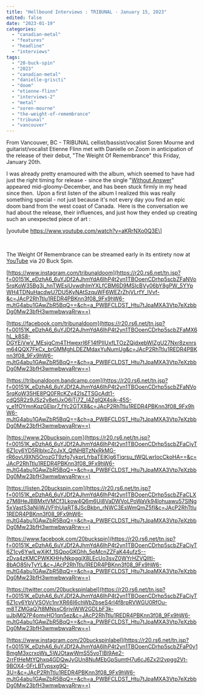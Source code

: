 ```yaml
---
title: "Hellbound Interviews : TRIBUNAL - January 15, 2023"
edited: false
date: "2023-01-19"
categories:
  - "canadian-metal"
  - "features"
  - "headline"
  - "interviews"
tags:
  - "20-buck-spin"
  - "2023"
  - "canadian-metal"
  - "danielle-griscti"
  - "doom"
  - "etienne-flinn"
  - "interviews-2"
  - "metal"
  - "soren-mourne"
  - "the-weight-of-remembrance"
  - "tribunal"
  - "vancouver"
---
```


From Vancouver, BC - TRIBUNAL cellist/bassist/vocalist Soren Mourne and guitarist/vocalist Etienne Flinn met with Danielle on Zoom in anticipation of the release of their debut, "The Weight Of Remembrance" this Friday, January 20th.

I was already pretty enamoured with the album, which seemed to have had just the right timing for release - since the single "[Without Answer](https://www.youtube.com/watch?v=Ltg9_5Eiyak)" appeared mid-gloomy-December, and has been stuck firmly in my head since then.  Upon a first listen of the album I realized this was really something special - not just because it's not every day you find an epic doom band from the west coast of Canada.  Here is the conversation we had about the release, their influences, and just how they ended up creating such an unexpected piece of art :

\[youtube https://www.youtube.com/watch?v=aKRrNXo0Q3E\]

 

The Weight Of Remembrance can be streamed early in its entirety now at [YouTube](https://r20.rs6.net/tn.jsp?f=00151K_eDzhA6_6uYJDf2AJhmYdA6IhP4t2yn1TBOoenCDrhp5scbZFaHITNwolNGxa9301jF1Almu-lNWjR6w4oOCvtgUAk15yZeoKa2xaqq_a_w4iTpux9229_Xaa-TjFMr4W-aXQ-34xAZT83H0IZw==&c=JAcP2RhTtlu1REDR4PBKnn3f08_9Fx9hW6-mJtG4abu1GAwZbR5BqQ==&ch=a_PWBFCLDST_Htu7tJpaMXA3Vtp7eXzbbDg0Mw23bfH3wmwbwvaRrw==) via 20 Buck Spin.

[https://www.instagram.com/tribunaldoom](https://r20.rs6.net/tn.jsp?f=00151K_eDzhA6_6uYJDf2AJhmYdA6IhP4t2yn1TBOoenCDrhp5scbZFaNVo5rqKoW35Bg3j_hnTWEsiUvwdhImYXLfCBM6D9MSIcBVy06bY8gPW_5YYpWH4TDNuHacdwU7DU5KyNAtSzquWF6WEZrZhjVLrfY_IVvf-&c=JAcP2RhTtlu1REDR4PBKnn3f08_9Fx9hW6-mJtG4abu1GAwZbR5BqQ==&ch=a_PWBFCLDST_Htu7tJpaMXA3Vtp7eXzbbDg0Mw23bfH3wmwbwvaRrw==)

[https://facebook.com/tribunaldoom](https://r20.rs6.net/tn.jsp?f=00151K_eDzhA6_6uYJDf2AJhmYdA6IhP4t2yn1TBOoenCDrhp5scbZFaMX6hL_k8S8-DGYEiVwV_MEsjgCm4THwexrI6F14fPIIUxfLTOzZQjdxebWIZgU27Nxr8zxnrsm64QQX7FkCx_brGMMghLDEZMdaxYuNumUg&c=JAcP2RhTtlu1REDR4PBKnn3f08_9Fx9hW6-mJtG4abu1GAwZbR5BqQ==&ch=a_PWBFCLDST_Htu7tJpaMXA3Vtp7eXzbbDg0Mw23bfH3wmwbwvaRrw==)

[https://tribunaldoom.bandcamp.com](https://r20.rs6.net/tn.jsp?f=00151K_eDzhA6_6uYJDf2AJhmYdA6IhP4t2yn1TBOoenCDrhp5scbZFaNVo5rqKoW35HE8PQ0FRcKZv42IsZTSGcAdt1-cdQSR2z9JSz2y8etiJxO6jTi7Z_I4ZgIQX4sjk-45S-y_e1fOYmnKqzGElpr7_fYc2GTX8&c=JAcP2RhTtlu1REDR4PBKnn3f08_9Fx9hW6-mJtG4abu1GAwZbR5BqQ==&ch=a_PWBFCLDST_Htu7tJpaMXA3Vtp7eXzbbDg0Mw23bfH3wmwbwvaRrw==)

[https://www.20buckspin.com](https://r20.rs6.net/tn.jsp?f=00151K_eDzhA6_6uYJDf2AJhmYdA6IhP4t2yn1TBOoenCDrhp5scbZFaCiyT6Z1cy6YD5RIblxcZcJxX_QtNHBTzNxRkMG-rR6ovU9XN5OrozGT9zfg7ykprLfrbaTElKIg6Tiqrsu_tWQLwrIocCkoHA==&c=JAcP2RhTtlu1REDR4PBKnn3f08_9Fx9hW6-mJtG4abu1GAwZbR5BqQ==&ch=a_PWBFCLDST_Htu7tJpaMXA3Vtp7eXzbbDg0Mw23bfH3wmwbwvaRrw==)

[https://listen.20buckspin.com](https://r20.rs6.net/tn.jsp?f=00151K_eDzhA6_6uYJDf2AJhmYdA6IhP4t2yn1TBOoenCDrhp5scbZFaCLXz7M8HeJBBMxtVMCf3Lkow4Q6m6Ui8VaDWVoLPoWaVk94lohuawu57SlNg5xVastS3aNiiWJVFthUjaRT8JScBkbn_rNWC3EsWmQmZ5fI&c=JAcP2RhTtlu1REDR4PBKnn3f08_9Fx9hW6-mJtG4abu1GAwZbR5BqQ==&ch=a_PWBFCLDST_Htu7tJpaMXA3Vtp7eXzbbDg0Mw23bfH3wmwbwvaRrw==)

[https://www.facebook.com/20buckspin](https://r20.rs6.net/tn.jsp?f=00151K_eDzhA6_6uYJDf2AJhmYdA6IhP4t2yn1TBOoenCDrhp5scbZFaCiyT6Z1cy6YwlLwXiKf_1SQpoGKGhh_5pMcnZZFaK44ufzS--zDva4zKMCPWKKHHyNkpggiX8LEcUo3svZ0WYrHZVQIltl-8bAO85lyTyYL&c=JAcP2RhTtlu1REDR4PBKnn3f08_9Fx9hW6-mJtG4abu1GAwZbR5BqQ==&ch=a_PWBFCLDST_Htu7tJpaMXA3Vtp7eXzbbDg0Mw23bfH3wmwbwvaRrw==)

[https://twitter.com/20buckspinlabel](https://r20.rs6.net/tn.jsp?f=00151K_eDzhA6_6uYJDf2AJhmYdA6IhP4t2yn1TBOoenCDrhp5scbZFaCiyT6Z1cy6YbVVSOVc1nrXR66I6chWbZbseS4rl4f8rpRVWGU0RfOu-m8TZMGaQ7t8MNssC6rjviWW2GDLbF3k-uJbjMQ7P4omvHO1qn5ez&c=JAcP2RhTtlu1REDR4PBKnn3f08_9Fx9hW6-mJtG4abu1GAwZbR5BqQ==&ch=a_PWBFCLDST_Htu7tJpaMXA3Vtp7eXzbbDg0Mw23bfH3wmwbwvaRrw==)

[https://www.instagram.com/20buckspinlabel](https://r20.rs6.net/tn.jsp?f=00151K_eDzhA6_6uYJDf2AJhmYdA6IhP4t2yn1TBOoenCDrhp5scbZFaP0y1BmgM3xcrxoWs_5WJOtawWmS55voTlBl9Ae2-2rrFtHeMtYQhxq4GDQwJyGUn8NuMEbGpSumtH7u6cJ6Zx2l2vpgg2Vt-9BOX4-0FrLBTvpsxg9Q-3U=&c=JAcP2RhTtlu1REDR4PBKnn3f08_9Fx9hW6-mJtG4abu1GAwZbR5BqQ==&ch=a_PWBFCLDST_Htu7tJpaMXA3Vtp7eXzbbDg0Mw23bfH3wmwbwvaRrw==)
